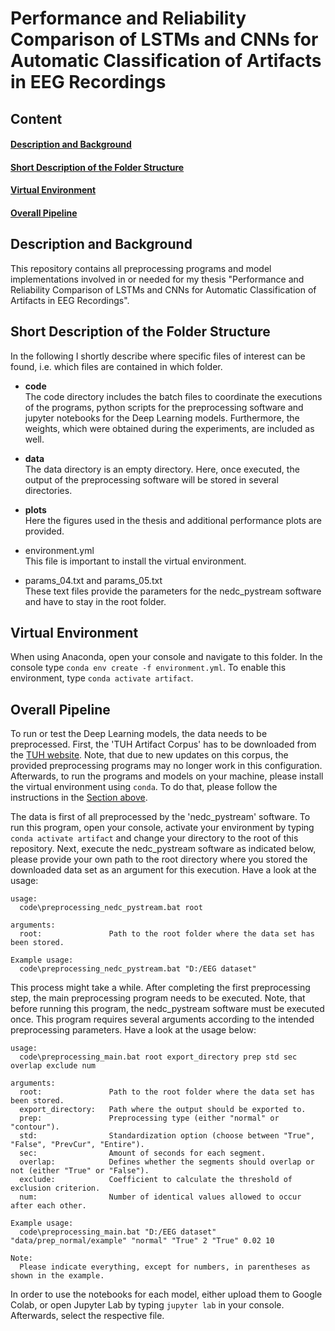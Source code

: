 # Performance and Reliability Comparison of LSTMs and CNNs for Automatic Classification of Artifacts in EEG Recordings

## Content
#### [Description and Background](#description)
#### [Short Description of the Folder Structure](#navigation)
#### [Virtual Environment](#virtualenv)
#### [Overall Pipeline](#pipeline)

## Description and Background <a name="description"></a>
This repository contains all preprocessing programs and model implementations involved in or needed for my thesis "Performance and Reliability Comparison of LSTMs and CNNs for Automatic Classification of Artifacts in EEG Recordings".

## Short Description of the Folder Structure  <a name="navigation"></a>
In the following I shortly describe where specific files of interest can be found, i.e. which files are contained in which folder.

- **code** \
  The code directory includes the batch files to coordinate the executions of the programs, python scripts for the preprocessing software and jupyter notebooks for the Deep Learning models. Furthermore, the weights, which were obtained during the experiments, are included as well.

- **data** \
  The data directory is an empty directory. Here, once executed, the output of the preprocessing software will be stored in several directories.

- **plots** \
  Here the figures used in the thesis and additional performance plots are provided.

- environment.yml \
  This file is important to install the virtual environment.

- params_04.txt and params_05.txt \
  These text files provide the parameters for the nedc_pystream software and have to stay in the root folder.


## Virtual Environment <a name="virtualenv"></a>
When using Anaconda, open your console and navigate to this folder. In the console type `conda env create -f environment.yml`. To enable this environment, type `conda activate artifact`.


## Overall Pipeline <a name="pipeline"></a>
To run or test the Deep Learning models, the data needs to be preprocessed. First, the 'TUH Artifact Corpus' has to be downloaded from the [TUH website](https://isip.piconepress.com/projects/tuh_eeg/html/downloads.shtml). Note, that due to new updates on this corpus, the provided preprocessing programs may no longer work in this configuration. Afterwards, to run the programs and models on your machine, please install the virtual environment using `conda`. To do that, please follow the instructions in the [Section above](#virtualenv).

The data is first of all preprocessed by the 'nedc_pystream' software. To run this program, open your console, activate your environment by typing `conda activate artifact` and change your directory to the root of this repository. Next, execute the nedc_pystream software as indicated below, please provide your own path to the root directory where you stored the downloaded data set as an argument for this execution. Have a look at the usage:
```
usage:
  code\preprocessing_nedc_pystream.bat root

arguments:
  root:               Path to the root folder where the data set has been stored.

Example usage:
  code\preprocessing_nedc_pystream.bat "D:/EEG dataset"
```
This process might take a while. After completing the first preprocessing step, the main preprocessing program needs to be executed. Note, that before running this program, the nedc_pystream software must be executed once. This program requires several arguments according to the intended preprocessing parameters. Have a look at the usage below:
```
usage:
  code\preprocessing_main.bat root export_directory prep std sec overlap exclude num

arguments:
  root:               Path to the root folder where the data set has been stored.
  export_directory:   Path where the output should be exported to.
  prep:               Preprocessing type (either "normal" or "contour").
  std:                Standardization option (choose between "True", "False", "PrevCur", "Entire").
  sec:                Amount of seconds for each segment.
  overlap:            Defines whether the segments should overlap or not (either "True" or "False").
  exclude:            Coefficient to calculate the threshold of exclusion criterion.
  num:                Number of identical values allowed to occur after each other.

Example usage:
  code\preprocessing_main.bat "D:/EEG dataset" "data/prep_normal/example" "normal" "True" 2 "True" 0.02 10

Note:
  Please indicate everything, except for numbers, in parentheses as shown in the example.
```

In order to use the notebooks for each model, either upload them to Google Colab, or open Jupyter Lab by typing `jupyter lab` in your console. Afterwards, select the respective file.
